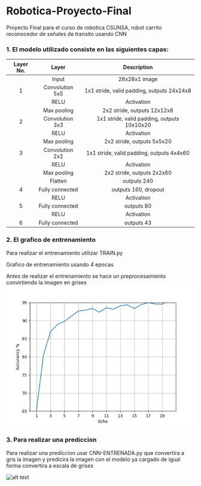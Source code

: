 # Robotica-Proyecto-Final

Proyecto Final para el curso de robotica CSUNSA, robot carrito reconocedor de señales de transito usando CNN


### 1. El modelo utilizado consiste en las siguientes capas:

| Layer No. | Layer  		|     Description	        					| 
|:-:|:----------------:|:----------------------------:| 
|   | Input          		| 28x28x1 image 							| 
| 1 | Convolution 5x5 	| 1x1 stride, valid padding, outputs 24x24x8 	|
|   | RELU			        		|					Activation							|
|   | Max pooling	    	| 2x2 stride, outputs 12x12x8 				|
| 2 | Convolution 3x3  | 1x1 stride, valid padding, outputs 10x10x20 |
|   | RELU		           |      Activation   									|
|   | Max pooling			  	| 2x2 stride, outputs 5x5x20        				|
| 3 | Convolution 2x2  | 1x1 stride, valid padding, outputs 4x4x60 |
|   | RELU		           |      Activation   									|
|   | Max pooling			  	| 2x2 stride, outputs 2x2x60        									|
|	  | Flatten			     		|	outputs 240											|
| 4 |	Fully connected		|	outputs 160, dropout		|
|   | RELU             |      Activation       |
| 5 |	Fully connected		|	outputs 80											|
|   | RELU             |      Activation      |
|	6 | Fully connected		|	outputs 43											|
 


### 2. El grafico de entrenamiento
Para realizar el entrenamiento utilizar TRAIN.py

Grafico de entrenamiento usando 4 epocas

Antes de realizar el entrenamiento se hace un preprocesamiento
convirtiendo la imagen en grises
![alt text](entrenamiento.png)



### 3. Para realizar una prediccion

Para realizar una prediccion usar CNN-ENTRENADA.py que convertira a
gris la imagen y predicira la imagen con el modelo ya cargado de igual 
forma convertira a escala de grises

![alt text](/new_test_images/imagen.png)
